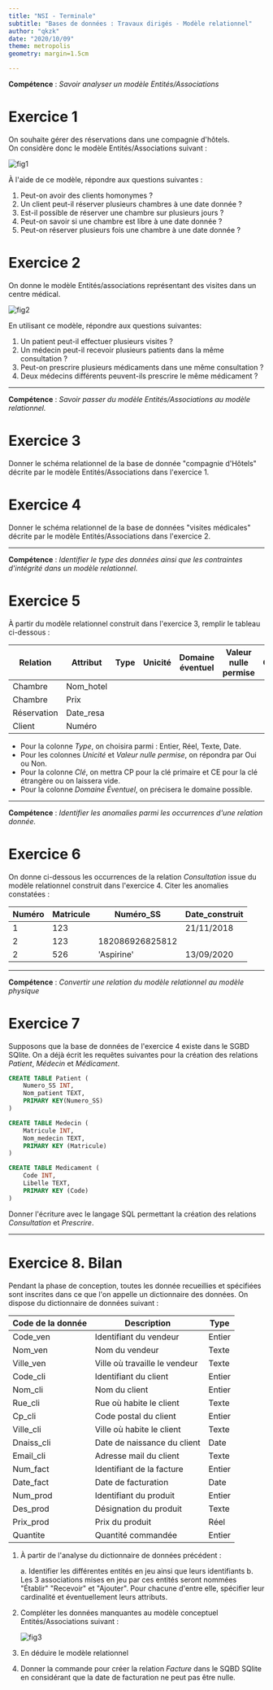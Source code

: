 ```yaml
---
title: "NSI - Terminale"
subtitle: "Bases de données : Travaux dirigés - Modèle relationnel"
author: "qkzk"
date: "2020/10/09"
theme: metropolis
geometry: margin=1.5cm

---
```


**Compétence** : _Savoir analyser un modèle Entités/Associations_

# Exercice 1

On souhaite gérer des réservations dans une compagnie d'hôtels.\
On considère donc le modèle Entités/Associations suivant :

![fig1](fig/fig1.png)

À l'aide de ce modèle, répondre aux questions suivantes :

1. Peut-on avoir des clients homonymes ?
2. Un client peut-il réserver plusieurs chambres à une date donnée ?
3. Est-il possible de réserver une chambre sur plusieurs jours ?
4. Peut-on savoir si une chambre est libre à une date donnée ?
5. Peut-on réserver plusieurs fois une chambre à une date donnée ?

# Exercice 2

On donne le modèle Entités/associations représentant des visites dans un
centre médical.

![fig2](fig/fig2.png)

En utilisant ce modèle, répondre aux questions suivantes: 

1. Un patient peut-il effectuer plusieurs visites ?
2. Un médecin peut-il recevoir plusieurs patients dans la même consultation ?
3. Peut-on prescrire plusieurs médicaments dans une même consultation ?
4. Deux médecins différents peuvent-ils prescrire le même médicament ?

***

**Compétence** : _Savoir passer du modèle Entités/Associations au modèle relationnel._

# Exercice 3

Donner le schéma relationnel de la base de donnée "compagnie d'Hôtels" décrite
par le modèle Entités/Associations dans l'exercice 1.

# Exercice 4

Donner le schéma relationnel de la base de données "visites médicales" décrite
par le modèle Entités/Associations dans l'exercice 2.

***

**Compétence** : _Identifier le type des données ainsi que les contraintes d'intégrité
dans un modèle relationnel._

# Exercice 5

À partir du modèle relationnel construit dans l'exercice 3, remplir le tableau
ci-dessous :

| Relation    | Attribut  | Type | Unicité | Domaine éventuel | Valeur nulle permise | Clé |
|-------------|-----------|------|---------|------------------|----------------------|-----|
| Chambre     | Nom_hotel |      |         |                  |                      |     |
| Chambre     | Prix      |      |         |                  |                      |     |
| Réservation | Date_resa |      |         |                  |                      |     |
| Client      | Numéro    |      |         |                  |                      |     |

* Pour la colonne _Type_, on choisira parmi : Entier, Réel, Texte, Date.
* Pour les colonnes _Unicité_ et _Valeur nulle permise_, on répondra par Oui ou Non.
* Pour la colonne _Clé_, on mettra CP pour la clé primaire et CE pour la clé étrangère 
    ou on laissera vide.
* Pour la colonne _Domaine Éventuel_, on précisera le domaine possible.

***

**Compétence** : _Identifier les anomalies parmi les occurrences d'une relation
donnée._

# Exercice 6

On donne ci-dessous les occurrences de la relation _Consultation_ issue du
modèle relationnel construit dans l'exercice 4. Citer les anomalies
constatées :

| Numéro | Matricule | Numéro_SS       | Date_construit |
|--------|-----------|-----------------|----------------|
| 1      | 123       |                 | 21/11/2018     |
| 2      | 123       | 182086926825812 |                |
| 2      | 526       | 'Aspirine'      | 13/09/2020     |


***

**Compétence** : _Convertir une relation du modèle relationnel au modèle physique_

# Exercice 7

Supposons que la base de données de l'exercice 4 existe dans le SGBD SQlite.
On a déjà écrit les requêtes suivantes pour la création des relations _Patient_,
_Médecin_ et _Médicament_.

```sql
CREATE TABLE Patient (
    Numero_SS INT,
    Nom_patient TEXT,
    PRIMARY KEY(Numero_SS)
)

CREATE TABLE Medecin (
    Matricule INT,
    Nom_medecin TEXT,
    PRIMARY KEY (Matricule)
)

CREATE TABLE Medicament (
    Code INT,
    Libelle TEXT,
    PRIMARY KEY (Code)
)
```

Donner l'écriture avec le langage SQL permettant la création des relations
_Consultation_ et _Prescrire_.


***

# Exercice 8. Bilan

Pendant la phase de conception, toutes les donnée recueillies et spécifiées
sont inscrites dans ce que l'on appelle un dictionnaire des données. On dispose
du dictionnaire de données suivant :

| Code de la donnée | Description                   | Type   |
|-------------------|-------------------------------|--------|
| Code_ven          | Identifiant du vendeur        | Entier |
| Nom_ven           | Nom du vendeur                | Texte  |
| Ville_ven         | Ville où travaille le vendeur | Texte  |
| Code_cli          | Identifiant du client         | Entier |
| Nom_cli           | Nom du client                 | Entier |
| Rue_cli           | Rue où habite le client       | Texte  |
| Cp_cli            | Code postal du client         | Entier |
| Ville_cli         | Ville où habite le client     | Texte  |
| Dnaiss_cli        | Date de naissance du client   | Date   |
| Email_cli         | Adresse mail du client        | Texte  |
| Num_fact          | Identifiant de la facture     | Entier |
| Date_fact         | Date de facturation           | Date   |
| Num_prod          | Identifiant du produit        | Entier |
| Des_prod          | Désignation du produit        | Texte  |
| Prix_prod         | Prix du produit               | Réel   |
| Quantite          | Quantité commandée            | Entier |

1. À partir de l'analyse du dictionnaire de données précédent :

    a. Identifier les différentes entités en jeu ainsi que leurs identifiants
    b. Les 3 associations mises en jeu par ces entités seront nommées "Établir"
        "Recevoir" et "Ajouter". Pour chacune d'entre elle, spécifier leur
        cardinalité et éventuellement leurs attributs.

2. Compléter les données manquantes au modèle conceptuel Entités/Associations
    suivant :

    ![fig3](fig/fig3.png)

3. En déduire le modèle relationnel
4. Donner la commande pour créer la relation _Facture_ dans le SQBD SQlite
    en considérant que la date de facturation ne peut pas être nulle.




